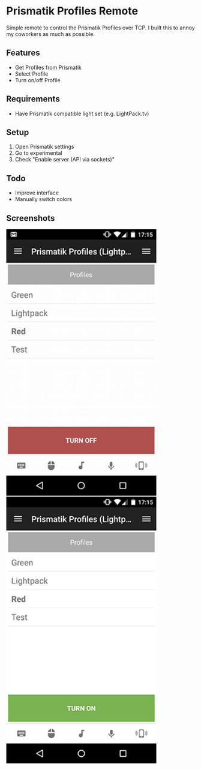 # Prismatik Profiles Remote
Simple remote to control the Prismatik Profiles over TCP. I built this to annoy my coworkers as much as possible. 

## Features
* Get Profiles from Prismatik
* Select Profile
* Turn on/off Profile

## Requirements
 * Have Prismatik compatible light set (e.g. LightPack.tv)

## Setup
 1. Open Prismatik settings
 2. Go to experimental
 3. Check "Enable server (API via sockets)"

## Todo
 * Improve interface
 *  Manually switch colors

## Screenshots
<img src="screen1.jpg" alt="Screenshot 1" width="400">
<img src="screen2.jpg" alt="Screenshot 2" width="400">
